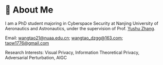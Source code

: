 
# 🧐 About Me

I am a  PhD student majoring in Cyberspace Security at Nanjing University of Aeronautics and Astronautics, under the supervision of Prof. [Yushu Zhang](https://yushuzhang.cn/).


Email:  wangtao21@nuaa.edu.cn; wangtao_dzgg@163.com; taow1776@gmail.com

Research Interests: Visual Privacy, Information Theoretical Privacy, Adversarial Perturbation, AIGC 
<!--I completed my master's degree in [Software Engineering at Zhejiang University](http://www.cst.zju.edu.cn/cstenglish/main.htm) in March 2023, advised by Prof. [Chao Wu](https://scholar.google.com.hk/citations?user=gpTPt58AAAAJ&hl=zh-CN).
Before that, I received my Bachelor's degree at Hainan University in July 2020. -->

<!-- Previously, I interned at Sony AI for half a year, focusing on AI security and model compression. Before that, I also interned at Tencent Youtu Lab for one year, exploring federated learning and adversarial attacks.

### **Research Interests**: 
- Visual Privacy 
- Information Theoretical Privacy
- Adversarial Perturbation
- AIGC  -->


